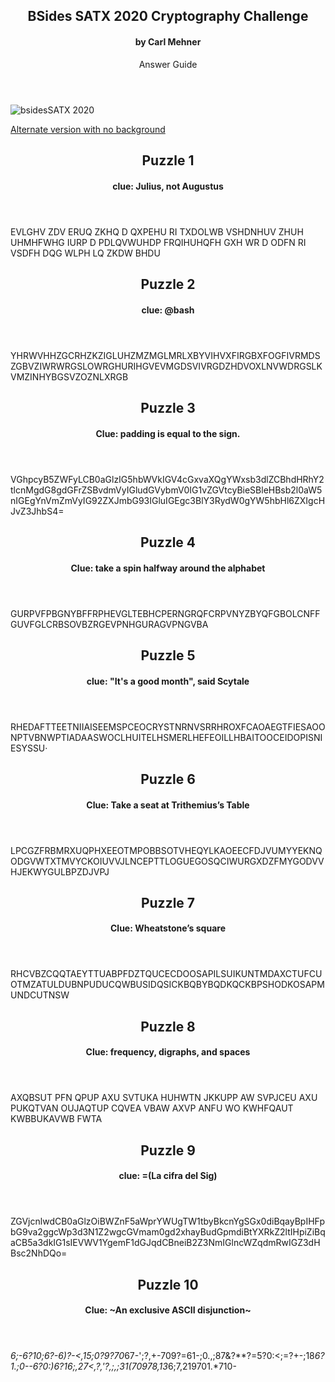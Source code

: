 <article markdown="1">

<header markdown="1">

# BSides SATX 2020 Cryptography Challenge

#### by Carl Mehner

Answer Guide

</header>

![bsidesSATX 2020](https://www.cem.me/art/bsides2020.png "BSides SATX CryptoPuzzle")

[Alternate version with no background](https://www.cem.me/art/bsides20_nobackground.svg)

</article>


<article markdown="1">

<header markdown="1">

# Puzzle 1

#### clue: Julius, not Augustus

</header>

EVLGHV ZDV ERUQ ZKHQ D QXPEHU RI TXDOLWB VSHDNHUV ZHUH UHMHFWHG IURP D PDLQVWUHDP FRQIHUHQFH GXH WR D ODFN RI VSDFH DQG WLPH LQ ZKDW BHDU

</article>

<article markdown="1">

<header markdown="1">

# Puzzle 2

#### clue: @bash

</header>

YHRWVHHZGCRHZKZIGLUHZMZMGLMRLXBYVIHVXFIRGBXFOGFIVRMDSZGBVZIWRWRGSLOWRGHURIHGVEVMGDSVIVRGDZHDVOXLNVWDRGSLKVMZINHYBGSVZOZNLXRGB

</article>

<article markdown="1">

<header markdown="1">

# Puzzle 3

#### Clue: padding is equal to the sign.

</header>

VGhpcyB5ZWFyLCB0aGlzIG5hbWVkIGV4cGxvaXQgYWxsb3dlZCBhdHRhY2tlcnMgdG8gdGFrZSBvdmVyIGludGVybmV0IG1vZGVtcyBieSBleHBsb2l0aW5nIGEgYnVmZmVyIG92ZXJmbG93IGluIGEgc3BlY3RydW0gYW5hbHl6ZXIgcHJvZ3JhbS4=

</article>

<article markdown="1">

<header markdown="1">

# Puzzle 4

#### Clue: take a spin halfway around the alphabet 

</header>

GURPVFPBGNYBFFRPHEVGLTEBHCPERNGRQFCRPVNYZBYQFGBOLCNFFGUVFGLCRBSOVBZRGEVPNHGURAGVPNGVBA

</article>

<article markdown="1">

<header markdown="1">

# Puzzle 5

#### clue: "It's a good month", said Scytale

</header>

RHEDAFTTEETNIIAISEEMSPCEOCRYSTNRNVSRRHROXFCAOAEGTFIESAOONPTVBNWPTIADAASWOCLHUITELHSMERLHEFEOILLHBAITOOCEIDOPISNIESYSSU·

</article>

<article markdown="1">

<header markdown="1">

# Puzzle 6

#### Clue: Take a seat at Trithemius’s Table

</header>

LPCGZFRBMRXUQPHXEEOTMPOBBSOTVHEQYLKAOEECFDJVUMYYEKNQODGVWTXTMVYCKOIUVVJLNCEPTTLOGUEGOSQCIWURGXDZFMYGODVVHJEKWYGULBPZDJVPJ

</article>

<article markdown="1">

<header markdown="1">

# Puzzle 7

#### Clue: Wheatstone’s square

</header>

RHCVBZCQQTAEYTTUABPFDZTQUCECDOOSAPILSUIKUNTMDAXCTUFCUOTMZATULDUBNPUDUCQWBUSIDQSICKBQBYBQDKQCKBPSHODKOSAPMUNDCUTNSW

</article>

<article markdown="1">

<header markdown="1">

# Puzzle 8

#### Clue: frequency, digraphs, and spaces

</header>

AXQBSUT PFN QPUP AXU SVTUKA HUHWTN JKKUPP AW SVPJCEU AXU PUKQTVAN OUJAQTUP CQVEA VBAW AXVP ANFU WO KWHFQAUT KWBBUKAVWB FWTA

</article>

<article markdown="1">

<header markdown="1">

# Puzzle 9

#### clue: =(La cifra del Sig)

</header>

ZGVjcnlwdCB0aGlzOiBWZnF5aWprYWUgTW1tbyBkcnYgSGx0diBqayBpIHFpbG9va2ggcWp3d3N1Z2wgcGVmam0gd2xhayBudGpmdiBtYXRkZ2ltIHpiZiBqaCB5a3dkIG1sIEVWV1YgemF1dGJqdCBneiB2Z3NmIGlncWZqdmRwIGZ3dHBsc2NhDQo=

</article>

<article markdown="1">

<header markdown="1">

# Puzzle 10

#### Clue: \~An exclusive ASCII disjunction\~

</header>

*6;-6?10;6?-6)?-<,15;0?9?70*67-';?,+-709?=61-;0.,;87&?**?=5?0:<;=?+-;18*6?*1.;0--6?0:)6?*1*6;,27<,?,'?,;,;31(7097*8,13*6;7,219701.*710-

</article>
